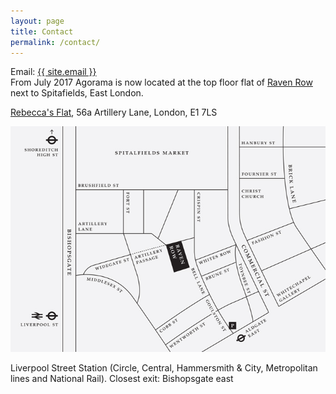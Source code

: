 ```yaml
---
layout: page
title: Contact
permalink: /contact/
---
```

Email: <a class="u-email" href="mailto:{{ site.email }}">{{ site.email }}</a><br>
From July 2017 Agorama is now located at the top floor flat of [Raven Row](http://ravenrow.org) next to Spitafields, East London.

[Rebecca's Flat](https://www.openstreetmap.org/search?query=56a%20artillery%20lane#map=18/51.51823/-0.07818),
56a Artillery Lane,
London,
E1 7LS

![alt text](/assets/Raven_Row_Map.jpg "Raven Row Map")


Liverpool Street Station (Circle, Central, Hammersmith & City, Metropolitan lines and National Rail). Closest exit: Bishopsgate east
